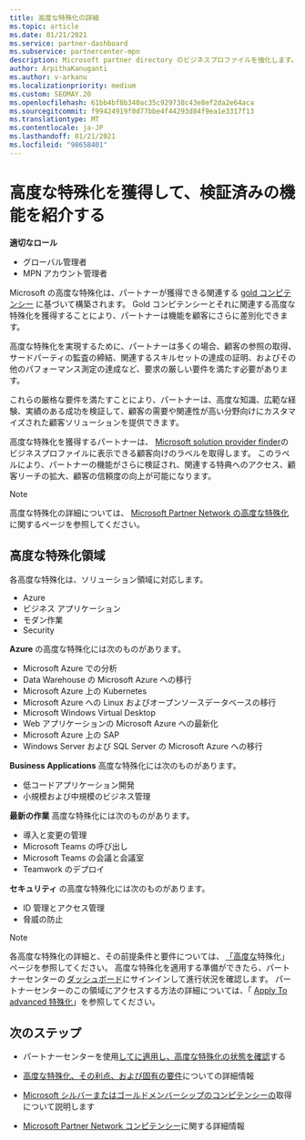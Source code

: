 ```yaml
---
title: 高度な特殊化の詳細
ms.topic: article
ms.date: 01/21/2021
ms.service: partner-dashboard
ms.subservice: partnercenter-mpn
description: Microsoft partner directory のビジネスプロファイルを強化します。 既存の Gold およびシルバーコンピテンシーと共に実現できる高度な特殊化について説明します。
author: ArpithaKanuganti
ms.author: v-arkanu
ms.localizationpriority: medium
ms.custom: SEOMAY.20
ms.openlocfilehash: 61bb4bf8b340ac35c929738c43e8ef2da2e64aca
ms.sourcegitcommit: f99424919f0d77bbe4f44293d84f9ea1e3317f13
ms.translationtype: MT
ms.contentlocale: ja-JP
ms.lasthandoff: 01/21/2021
ms.locfileid: "98658401"
---
```

# <a name="earn-an-advanced-specialization-to-showcase-your-validated-capabilities"></a>高度な特殊化を獲得して、検証済みの機能を紹介する

**適切なロール**

- グローバル管理者
- MPN アカウント管理者

Microsoft の高度な特殊化は、パートナーが獲得できる関連する [gold コンピテンシー](learn-about-competencies.md) に基づいて構築されます。 Gold コンピテンシーとそれに関連する高度な特殊化を獲得することにより、パートナーは機能を顧客にさらに差別化できます。

高度な特殊化を実現するために、パートナーは多くの場合、顧客の参照の取得、サードパーティの監査の締結、関連するスキルセットの達成の証明、およびその他のパフォーマンス測定の達成など、要求の厳しい要件を満たす必要があります。

これらの厳格な要件を満たすことにより、パートナーは、高度な知識、広範な経験、実績のある成功を検証して、顧客の需要や関連性が高い分野向けにカスタマイズされた顧客ソリューションを提供できます。

高度な特殊化を獲得するパートナーは、 [Microsoft solution provider finder](https://www.microsoft.com/solution-providers/home)のビジネスプロファイルに表示できる顧客向けのラベルを取得します。 このラベルにより、パートナーの機能がさらに検証され、関連する特典へのアクセス、顧客リーチの拡大、顧客の信頼度の向上が可能になります。

> [!NOTE]
> 高度な特殊化の詳細については、 [Microsoft Partner Network の高度な特殊化](https://partner.microsoft.com/membership/advanced-specialization)に関するページを参照してください。

## <a name="advanced-specialization-areas"></a>高度な特殊化領域

各高度な特殊化は、ソリューション領域に対応します。

- Azure
- ビジネス アプリケーション
- モダン作業
- Security

**Azure** の高度な特殊化には次のものがあります。

- Microsoft Azure での分析
- Data Warehouse の Microsoft Azure への移行
- Microsoft Azure 上の Kubernetes
- Microsoft Azure への Linux およびオープンソースデータベースの移行
- Microsoft Windows Virtual Desktop
- Web アプリケーションの Microsoft Azure への最新化
- Microsoft Azure 上の SAP
- Windows Server および SQL Server の Microsoft Azure への移行

**Business Applications** 高度な特殊化には次のものがあります。

- 低コードアプリケーション開発
- 小規模および中規模のビジネス管理

**最新の作業** 高度な特殊化には次のものがあります。

- 導入と変更の管理
- Microsoft Teams の呼び出し
- Microsoft Teams の会議と会議室
- Teamwork のデプロイ

**セキュリティ** の高度な特殊化には次のものがあります。

- ID 管理とアクセス管理
- 脅威の防止

> [!NOTE]
> 各高度な特殊化の詳細と、その前提条件と要件については、 [「高度な](https://partner.microsoft.com/membership/advanced-specialization)特殊化」ページを参照してください。 高度な特殊化を適用する準備ができたら、パートナーセンターの [ダッシュボード](https://partner.microsoft.com/dashboard)にサインインして進行状況を確認します。 パートナーセンターのこの領域にアクセスする方法の詳細については、「 [Apply To advanced 特殊化](advanced-specializations-apply.md)」を参照してください。

## <a name="next-steps"></a>次のステップ

- パートナーセンターを使用[してに適用し、高度な特殊化の状態を確認](advanced-specializations-apply.md)する

- [高度な特殊化、その利点、および固有の要件](https://partner.microsoft.com/membership/advanced-specialization)についての詳細情報

- [Microsoft シルバーまたはゴールドメンバーシップのコンピテンシーの](learn-about-competencies.md)取得について説明します

- [Microsoft Partner Network コンピテンシー](https://partner.microsoft.com/membership/competencies)に関する詳細情報